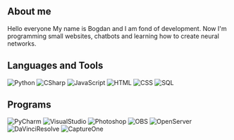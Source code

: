 <b><h2>About me</h2></b>
<p>Hello everyone My name is Bogdan and I am fond of development. Now I'm programming small websites, chatbots and learning how to create neural networks.</p>

<b><h2>Languages and Tools</h2></b>
![Python](https://img.shields.io/badge/-python-black?style=for-the-badge&logo=python&logoColor=F3E259)
![CSharp](https://img.shields.io/badge/-CSharp-black?style=for-the-badge&logo=CSharp&logoColor=00e600)
![JavaScript](https://img.shields.io/badge/-JavaScript-black?style=for-the-badge&logo=JavaScript&logoColor=F3E259)
![HTML](https://img.shields.io/badge/-HTML-black?style=for-the-badge&logo=HTML5&logoColor=ffa500)
![CSS](https://img.shields.io/badge/-CSS-black?style=for-the-badge&logo=CSS3&logoColor=42aaff)
![SQL](https://img.shields.io/badge/-SQL-black?style=for-the-badge&logo=SQLite&logoColor=42aaff)

<b><h2>Programs</h2></b>
![PyCharm](https://img.shields.io/badge/-PyCharm-black?style=for-the-badge&logo=PyCharm&logoColor=00e600)
![VisualStudio](https://img.shields.io/badge/-VisualStudio-black?style=for-the-badge&logo=VisualStudio&logoColor=fc74fd)
![Photoshop](https://img.shields.io/badge/-AdobePhotoshop-black?style=for-the-badge&logo=AdobePhotoshop&logoColor=0000cc)
![OBS](https://img.shields.io/badge/-OBS-black?style=for-the-badge&logo=OBSStudio&logoColor=ffffff)
![OpenServer](https://img.shields.io/badge/-OpenServer-black?style=for-the-badge&logo=OpenServer&logoColor=F3E259)
![DaVinciResolve](https://img.shields.io/badge/-DaVinciResolve-black?style=for-the-badge&logo=&logoColor=42aaff)
![CaptureOne](https://img.shields.io/badge/-CaptureOne-black?style=for-the-badge&logo=CaptureOne&logoColor=42aaff)
